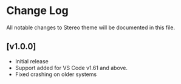 # Change Log

All notable changes to Stereo theme will be documented in this file.

## [v1.0.0]

- Initial release
- Support added for VS Code v1.61 and above.
- Fixed crashing on older systems
